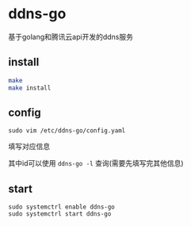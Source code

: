 # ddns-go

基于golang和腾讯云api开发的ddns服务

## install

``` bash
make
make install
```

## config

```
sudo vim /etc/ddns-go/config.yaml
```
填写对应信息

其中id可以使用 `ddns-go -l` 查询(需要先填写完其他信息)

## start

```
sudo systemctrl enable ddns-go
sudo systemctrl start ddns-go
```
